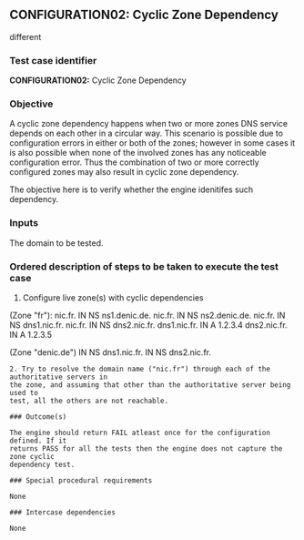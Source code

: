 ## CONFIGURATION02: Cyclic Zone Dependency
different

### Test case identifier

**CONFIGURATION02:** Cyclic Zone Dependency

### Objective 
A cyclic zone dependency happens when two or more zones DNS service depends on
each other in a circular way. This scenario is possible due to configuration
errors in either or both of the zones; however in some cases it is also possible
when none of the involved zones has any noticeable configuration error. Thus the
combination of two or more correctly configured zones may also result in cyclic
zone dependency.

The objective here is to verify whether the engine idenitifes such dependency.


### Inputs

The domain to be tested.

### Ordered description of steps to be taken to execute the test case

1. Configure live zone(s) with cyclic dependencies

(Zone "fr"):
nic.fr.        IN  NS     ns1.denic.de.
nic.fr.        IN  NS     ns2.denic.de.
nic.fr.        IN  NS     dns1.nic.fr.
nic.fr.        IN  NS     dns2.nic.fr.
dns1.nic.fr.   IN  A      1.2.3.4
dns2.nic.fr.   IN  A      1.2.3.5

(Zone "denic.de")
      IN  NS    dns1.nic.fr.
      IN  NS    dns2.nic.fr.
```
2. Try to resolve the domain name ("nic.fr") through each of the authoritative servers in
the zone, and assuming that other than the authoritative server being used to
test, all the others are not reachable.

### Outcome(s)

The engine should return FAIL atleast once for the configuration defined. If it
returns PASS for all the tests then the engine does not capture the zone cyclic
dependency test.

### Special procedural requirements	

None

### Intercase dependencies

None
